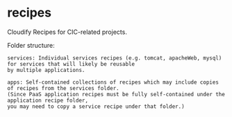 recipes
=======

Cloudify Recipes for CIC-related projects.

Folder structure:

    services: Individual services recipes (e.g. tomcat, apacheWeb, mysql) for services that will likely be reusable 
    by multiple applications.
    
    apps: Self-contained collections of recipes which may include copies of recipes from the services folder. 
    (Since PaaS application recipes must be fully self-contained under the application recipe folder, 
    you may need to copy a service recipe under that folder.)
